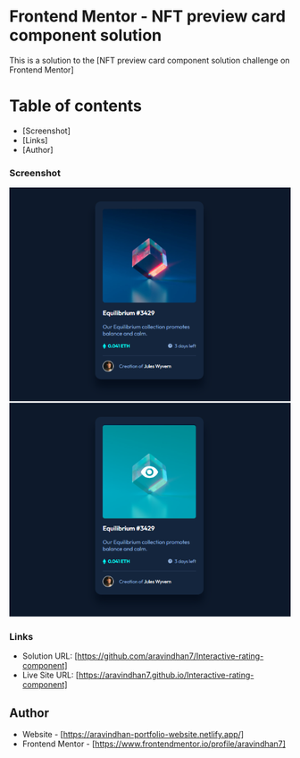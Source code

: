 # Frontend Mentor - NFT preview card component solution

This is a solution to the [NFT preview card component solution challenge on Frontend Mentor]

# Table of contents

  - [Screenshot]
  - [Links]
  - [Author]



### Screenshot
![](./screenshots/screenshot1.png)
![](./screenshots/screenshot2.png)

### Links

- Solution URL: [https://github.com/aravindhan7/Interactive-rating-component]
- Live Site URL: [https://aravindhan7.github.io/Interactive-rating-component]


## Author

- Website - [https://aravindhan-portfolio-website.netlify.app/]
- Frontend Mentor - [https://www.frontendmentor.io/profile/aravindhan7]
